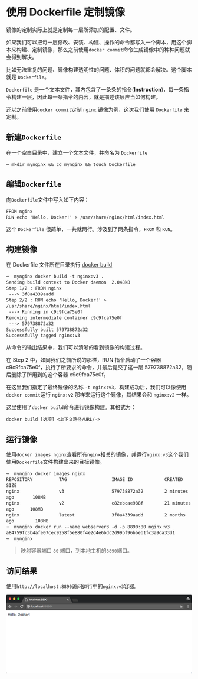 # 使用 Dockerfile 定制镜像

镜像的定制实际上就是定制每一层所添加的配置、文件。

如果我们可以把每一层修改、安装、构建、操作的命令都写入一个脚本，用这个脚本来构建、定制镜像，那么之前使用`docker commit`命令生成镜像中的种种问题就会得到解决。

比如无法重复的问题、镜像构建透明性的问题、体积的问题就都会解决。这个脚本就是 `Dockerfile`。

`Dockerfile` 是一个文本文件，其内包含了一条条的指令\(**Instruction**\)，每一条指令构建一层，因此每一条指令的内容，就是描述该层应当如何构建。

还以之前使用`docker commit`定制 `nginx` 镜像为例，这次我们使用 `Dockerfile` 来定制。

## 新建`Dockerfile`

在一个空白目录中，建立一个文本文件，并命名为 `Dockerfile`

```
➜ mkdir mynginx && cd mynginx && touch Dockerfile
```

## 编辑`Dockerfile`

向`Dockerfile`文件中写入如下内容：

```
FROM nginx
RUN echo 'Hello, Docker!' > /usr/share/nginx/html/index.html
```

这个 `Dockerfile` 很简单，一共就两行。涉及到了两条指令，`FROM` 和 `RUN`。

## 构建镜像

在 Dockerfile 文件所在目录执行 [docker build](/orders/build.md)

```
➜  mynginx docker build -t nginx:v3 .
Sending build context to Docker daemon  2.048kB
Step 1/2 : FROM nginx
 ---> 3f8a4339aadd
Step 2/2 : RUN echo 'Hello, Docker!' > /usr/share/nginx/html/index.html
 ---> Running in c9c9fca75e0f
Removing intermediate container c9c9fca75e0f
 ---> 579738872a32
Successfully built 579738872a32
Successfully tagged nginx:v3
```

从命令的输出结果中，我们可以清晰的看到镜像的构建过程。

在 Step 2 中，如同我们之前所说的那样，RUN 指令启动了一个容器 c9c9fca75e0f，执行了所要求的命令，并最后提交了这一层 579738872a32，随后删除了所用到的这个容器 c9c9fca75e0f。

在这里我们指定了最终镜像的名称 `-t nginx:v3`，构建成功后，我们可以像使用`docker commit`运行 `nginx:v2` 那样来运行这个镜像，其结果会和 `nginx:v2` 一样。

这里使用了`docker build`命令进行镜像构建。其格式为：

```
docker build [选项] <上下文路径/URL/->
```

## 运行镜像

使用`docker images nginx`查看所有`nginx`相关的镜像，并运行`nginx:v3`这个我们使用`Dockerfile`文件构建出来的目标镜像。

```
➜  mynginx docker images nginx
REPOSITORY          TAG                 IMAGE ID            CREATED             SIZE
nginx               v3                  579738872a32        2 minutes ago       108MB
nginx               v2                  c82ebcae988f        21 minutes ago      108MB
nginx               latest              3f8a4339aadd        2 months ago        108MB
➜  mynginx docker run --name webserver3 -d -p 8890:80 nginx:v3
a84759fc3b4afe07cec9258f5e880f4e2d4e6bdc2d99bf96bbeb1fc3a9da33d1
➜  mynginx
```

> 映射容器端口 `80` 端口，到本地主机的`8890`端口。

## 访问结果

使用`http://localhost:8890`访问运行中的`nginx:v3`容器。

![](/assets/nginx-modify-welcome-page-hello-docker-from-dockerfile.png)

